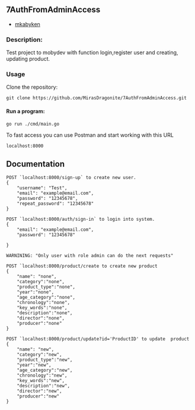 ## 7AuthFromAdminAccess

* [mkabyken](https://t.me/mirasKabykenov)


### Description:
Test project to mobydev with function login,register user  and creating, updating product.


### Usage
Clone the repository:
```
git clone https://github.com/MirasDragonite/7AuthFromAdminAccess.git
```


####   Run a program:


```
go run ./cmd/main.go
```
To fast access you can use Postman and start working with this URL
```
localhost:8000
```
 

## Documentation

```
POST `localhost:8000/sign-up` to create new user.
{
    "username": "Test",
    "email": "example@email.com",
    "password": "12345678",
    "repeat_password": "12345678"
}

POST `localhost:8000/auth/sign-in` to login into system.
{
    "email": "example@email.com",
    "password": "12345678"
    
}

WARNINING: "Only user with role admin can do the next requests"

POST `localhost:8000/product/create to create new product
{
    "name": "none",
    "category":"none",
    "product_type":"none",
    "year":"none",
    "age_category":"none",
    "chronology":"none",
    "key_words":"none",
    "description":"none",
    "director":"none",
    "producer":"none"
}

POST `localhost:8000/product/update?id='ProductID' to update  product
{
    "name": "new",
    "category":"new",
    "product_type":"new",
    "year":"new",
    "age_category":"new",
    "chronology":"new",
    "key_words":"new",
    "description":"new",
    "director":"new",
    "producer":"new"
}

```
